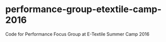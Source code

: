 # performance-group-etextile-camp-2016
Code for Performance Focus Group at E-Textile Summer Camp 2016
